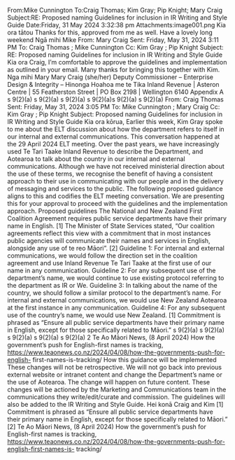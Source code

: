 From:Mike Cunnington To:Craig Thomas; Kim Gray; Pip Knight; Mary Craig Subject:RE: Proposed naming Guidelines for inclusion in IR Writing and Style Guide Date:Friday, 31 May 2024 3:32:38 pm Attachments:image001.png Kia ora tātou Thanks for this, approved from me as well. Have a lovely long weekend Ngā mihi Mike From: Mary Craig Sent: Friday, May 31, 2024 3:11 PM To: Craig Thomas ; Mike Cunnington Cc: Kim Gray ; Pip Knight Subject: RE: Proposed naming Guidelines for inclusion in IR Writing and Style Guide Kia ora Craig, I’m comfortable to approve the guidelines and implementation as outlined in your email. Many thanks for bringing this together with Kim. Nga mihi Mary Mary Craig (she/her) Deputy Commissioner – Enterprise Design & Integrity – Hinonga Hoahoa me te Tika Inland Revenue | Asteron Centre | 55 Featherston Street | PO Box 2198 | Wellington 6140 Appendix A s 9(2)(a) s 9(2)(a) s 9(2)(a) s 9(2)(a)s 9(2)(a) s 9(2)(a) From: Craig Thomas Sent: Friday, May 31, 2024 3:05 PM To: Mike Cunnington ; Mary Craig Cc: Kim Gray ; Pip Knight Subject: Proposed naming Guidelines for inclusion in IR Writing and Style Guide Kia ora kōrua, Earlier this week, Kim Gray spoke to me about the ELT discussion about how the department refers to itself in our internal and external communications. This conversation happened at the 29 April 2024 ELT meeting. Over the past years, we have increasingly used Te Tari Taake Inland Revenue to describe the Department, and Aotearoa to talk about the country in our internal and external communications. Although we have not received ministerial direction about the use of these terms, we recognise the benefit of having a consistent approach to their use in communicating with our people and in the delivery of messaging and services to the public. The following proposed guidance aligns to this and codifies the ELT meeting conversation. We are presenting this for your approval to proceed with the guidelines and the implementation approach. Proposed guidelines The National and New Zealand First Coalition Agreement requires public service departments have their primary name in English. \[1\] The Minister of State Services stated, “Our coalition agreements reflect this view with a commitment that in most instances public agencies will communicate their names and services in English, alongside any use of te reo Māori”. \[2\] Guideline 1: For internal and external communications, we would follow the direction set in the coalition agreement and use Inland Revenue Te Tari Taake at the first use of our name in any communication. Guideline 2: For any subsequent use of the department’s name, we would continue to use existing protocol referring to the department as IR or We. Guideline 3: In talking about the name of the country, we should follow a similar protocol to the department’s name. For internal and external communications, we would use New Zealand Aotearoa at the first instance in any communication. Guideline 4: For any subsequent use of the country’s name, we would use New Zealand. \[1\] Commitment is phrased as “Ensure all public service departments have their primary name in English, except for those specifically related to Māori.” s 9(2)(a) s 9(2)(a) s 9(2)(a) s 9(2)(a) s 9(2)(a) 2 Te Ao Māori News, (8 April 2024) How the government’s push for English-first names is tracking, https://www.teaonews.co.nz/2024/04/08/how-the-governments-push-for-english- first-names-is-tracking/ How this guidance will be implemented These changes will not be retrospective. We will not go back into previous external website or intranet content and change the Department’s name or the use of Aotearoa. The change will happen on future content. These changes will be actioned by the Marketing and Communications team in the communications they write/edit/curate and commission. The guidelines will also be added to the IR Writing and Style Guide. Hei konā Craig and Kim \[1\] Commitment is phrased as “Ensure all public service departments have their primary name in English, except for those specifically related to Māori.” \[2\] Te Ao Māori News, (8 April 2024) How the government’s push for English-first names is tracking, https://www.teaonews.co.nz/2024/04/08/how-the-governments-push-for-english-first-names-is- tracking/